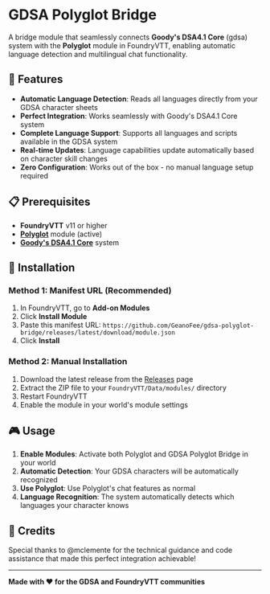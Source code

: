# GDSA Polyglot Bridge

A bridge module that seamlessly connects **Goody's DSA4.1 Core** (gdsa) system with the **Polyglot** module in FoundryVTT, enabling automatic language detection and multilingual chat functionality.

## 🌟 Features

- **Automatic Language Detection**: Reads all languages directly from your GDSA character sheets
- **Perfect Integration**: Works seamlessly with Goody's DSA4.1 Core system
- **Complete Language Support**: Supports all languages and scripts available in the GDSA system
- **Real-time Updates**: Language capabilities update automatically based on character skill changes
- **Zero Configuration**: Works out of the box - no manual language setup required

## 📋 Prerequisites

- **FoundryVTT** v11 or higher
- **[Polyglot](https://foundryvtt.com/packages/polyglot)** module (active)
- **[Goody's DSA4.1 Core](https://foundryvtt.com/packages/gdsa)** system

## 🚀 Installation

### Method 1: Manifest URL (Recommended)
1. In FoundryVTT, go to **Add-on Modules**
2. Click **Install Module**
3. Paste this manifest URL: `https://github.com/GeanoFee/gdsa-polyglot-bridge/releases/latest/download/module.json`
4. Click **Install**

### Method 2: Manual Installation
1. Download the latest release from the [Releases](../../releases) page
2. Extract the ZIP file to your `FoundryVTT/Data/modules/` directory
3. Restart FoundryVTT
4. Enable the module in your world's module settings

## 🎮 Usage

1. **Enable Modules**: Activate both Polyglot and GDSA Polyglot Bridge in your world
2. **Automatic Detection**: Your GDSA characters will be automatically recognized
3. **Use Polyglot**: Use Polyglot's chat features as normal
4. **Language Recognition**: The system automatically detects which languages your character knows

## 🤝 Credits

Special thanks to @mclemente for the technical guidance and code assistance that made this perfect integration achievable!

---

**Made with ❤️ for the GDSA and FoundryVTT communities**
